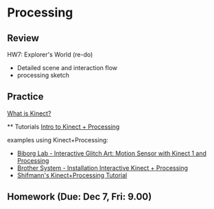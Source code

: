 # Processing

## Review

HW7: Explorer's World (re-do)
- Detailed scene and interaction flow
- processing sketch

## Practice

 [What is Kinect?](https://www.youtube.com/watch?v=bydLSVVuaRM)
 [](https://www.youtube.com/playlist?list=PLRqwX-V7Uu6ZMlWHdcy8hAGDy6IaoxUKf)

** Tutorials
[Intro to Kinect + Processing](https://clab.concordia.ca/intro-to-kinect-processing/)

[](https://www.wired.com/2010/11/tonights-release-xbox-kinect-how-does-it-work/)

[](https://shiffman.net/p5/kinect/)
[](https://openkinect.org/wiki/Main_Page)

examples using Kinect+Processing:
- [Biborg Lab - Interactive Glitch Art: Motion Sensor with Kinect 1 and Processing](https://www.youtube.com/watch?v=xw-7R1tRvdM)
- [Brother System - Installation Interactive Kinect + Processing](https://www.youtube.com/watch?v=KLOB-T1mgdY)
- [Shifmann's Kinect+Processing Tutorial](https://www.youtube.com/watch?v=QmVNgdapJJM)

## Homework (Due: Dec 7, Fri: 9.00)
